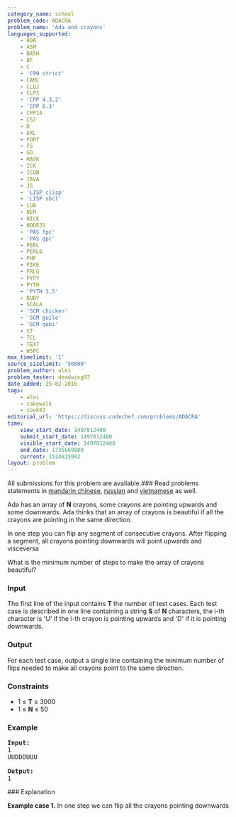 ```yaml
---
category_name: school
problem_code: ADACRA
problem_name: 'Ada and crayons'
languages_supported:
    - ADA
    - ASM
    - BASH
    - BF
    - C
    - 'C99 strict'
    - CAML
    - CLOJ
    - CLPS
    - 'CPP 4.3.2'
    - 'CPP 6.3'
    - CPP14
    - CS2
    - D
    - ERL
    - FORT
    - FS
    - GO
    - HASK
    - ICK
    - ICON
    - JAVA
    - JS
    - 'LISP clisp'
    - 'LISP sbcl'
    - LUA
    - NEM
    - NICE
    - NODEJS
    - 'PAS fpc'
    - 'PAS gpc'
    - PERL
    - PERL6
    - PHP
    - PIKE
    - PRLG
    - PYPY
    - PYTH
    - 'PYTH 3.5'
    - RUBY
    - SCALA
    - 'SCM chicken'
    - 'SCM guile'
    - 'SCM qobi'
    - ST
    - TCL
    - TEXT
    - WSPC
max_timelimit: '1'
source_sizelimit: '50000'
problem_author: alei
problem_tester: deadwing97
date_added: 25-02-2016
tags:
    - alei
    - cakewalk
    - cook83
editorial_url: 'https://discuss.codechef.com/problems/ADACRA'
time:
    view_start_date: 1497812400
    submit_start_date: 1497812400
    visible_start_date: 1497812400
    end_date: 1735669800
    current: 1514815982
layout: problem
---
```

All submissions for this problem are available.### Read problems statements in [mandarin chinese](http://www.codechef.com/download/translated/COOK83/mandarin/ADACRA.pdf), [russian](http://www.codechef.com/download/translated/COOK83/russian/ADACRA.pdf) and [vietnamese](http://www.codechef.com/download/translated/COOK83/vietnamese/ADACRA.pdf) as well.

Ada has an array of **N** crayons, some crayons are pointing upwards and some downwards. Ada thinks that an array of crayons is beautiful if all the crayons are pointing in the same direction.

In one step you can flip any segment of consecutive crayons. After flipping a segment, all crayons pointing downwards will point upwards and visceversa

What is the minimum number of steps to make the array of crayons beautiful?

### Input

The first line of the input contains **T** the number of test cases. Each test case is described in one line containing a string **S** of **N** characters, the i-th character is 'U' if the i-th crayon is pointing upwards and 'D' if it is pointing downwards.

### Output

For each test case, output a single line containing the minimum number of flips needed to make all crayons point to the same direction.

### Constraints

- 1 ≤ **T** ≤ 3000
- 1 ≤ **N** ≤ 50

### Example

<pre><b>Input:</b>
1
UUDDDUUU

<b>Output:</b>
1
</pre>### Explanation

**Example case 1.** In one step we can flip all the crayons pointing downwards
